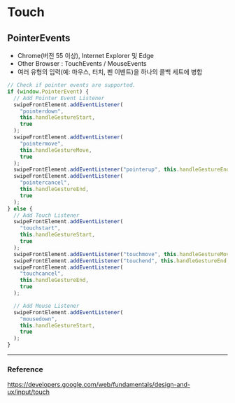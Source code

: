 # Touch

## PointerEvents

- Chrome(버전 55 이상), Internet Explorer 및 Edge
- Other Browser : TouchEvents / MouseEvents
- 여러 유형의 입력(예: 마우스, 터치, 펜 이벤트)을 하나의 콜백 세트에 병합

```js
// Check if pointer events are supported.
if (window.PointerEvent) {
  // Add Pointer Event Listener
  swipeFrontElement.addEventListener(
    "pointerdown",
    this.handleGestureStart,
    true
  );
  swipeFrontElement.addEventListener(
    "pointermove",
    this.handleGestureMove,
    true
  );
  swipeFrontElement.addEventListener("pointerup", this.handleGestureEnd, true);
  swipeFrontElement.addEventListener(
    "pointercancel",
    this.handleGestureEnd,
    true
  );
} else {
  // Add Touch Listener
  swipeFrontElement.addEventListener(
    "touchstart",
    this.handleGestureStart,
    true
  );
  swipeFrontElement.addEventListener("touchmove", this.handleGestureMove, true);
  swipeFrontElement.addEventListener("touchend", this.handleGestureEnd, true);
  swipeFrontElement.addEventListener(
    "touchcancel",
    this.handleGestureEnd,
    true
  );

  // Add Mouse Listener
  swipeFrontElement.addEventListener(
    "mousedown",
    this.handleGestureStart,
    true
  );
}
```

---

### Reference

https://developers.google.com/web/fundamentals/design-and-ux/input/touch
